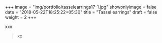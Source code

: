 +++
image = "img/portfolio/tasselearrings17-1.jpg"
showonlyimage = false
date = "2018-05-22T18:25:22+05:30"
title = "Tassel earrings"
draft = false
weight = 2
+++

<!--more-->

xxx

> xx